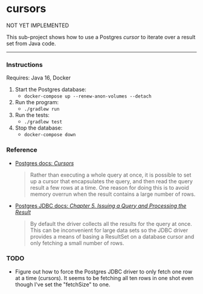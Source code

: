 # cursors

NOT YET IMPLEMENTED

This sub-project shows how to use a Postgres *cursor* to iterate over a result set from Java code.

---

### Instructions

Requires: Java 16, Docker

1. Start the Postgres database:
   * `docker-compose up --renew-anon-volumes --detach`
1. Run the program:
   * `./gradlew run`
1. Run the tests:
   * `./gradlew test`
1. Stop the database:
   * `docker-compose down`

### Reference

* [Postgres docs: *Cursors*](https://www.postgresql.org/docs/13/plpgsql-cursors.html)
  > Rather than executing a whole query at once, it is possible to set up a cursor that encapsulates the query, and then read the query result a few rows at a time. One reason for doing this is to avoid memory overrun when the result contains a large number of rows.
* [Postgres JDBC docs: *Chapter 5. Issuing a Query and Processing the Result*](https://jdbc.postgresql.org/documentation/head/query.html)
  > By default the driver collects all the results for the query at once. This can be inconvenient for large data sets so the JDBC driver provides a means of basing a ResultSet on a database cursor and only fetching a small number of rows.

### TODO

* Figure out how to force the Postgres JDBC driver to only fetch one row at a time (cursors). It seems to be fetching all
  ten rows in one shot even though I've set the "fetchSize" to one.

